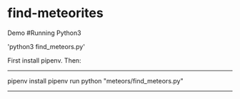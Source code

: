# find-meteorites
Demo
#Running
Python3

'python3 find_meteors.py'


First install pipenv. Then:

---
pipenv install
pipenv run python "meteors/find_meteors.py"

----
